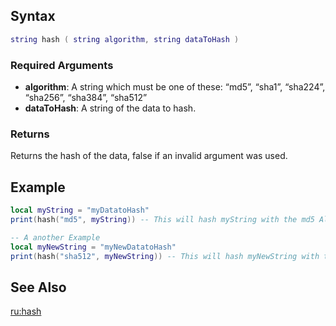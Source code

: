 Syntax
------

``` lua
string hash ( string algorithm, string dataToHash )
```

### Required Arguments

-   **algorithm**: A string which must be one of these: “md5”, “sha1”, “sha224”, “sha256”, “sha384”, “sha512”
-   **dataToHash**: A string of the data to hash.

### Returns

Returns the hash of the data, false if an invalid argument was used.

Example
-------

``` lua
local myString = "myDatatoHash"
print(hash("md5", myString)) -- This will hash myString with the md5 Algorithm (it's equal to md5()) -> output: 0EF1E2203BD78182911B77EB6B9CC3DE

-- A another Example
local myNewString = "myNewDatatoHash"
print(hash("sha512", myNewString)) -- This will hash myNewString with the sha512 Algorithm -> output: 64A5678DC83EDCD8991E8CF0D69764663C0F933870BB89465F77B6C23D2A2B2400305A36D77404EE647D0D7B9D56CF7937B235BBD3885D08DCC62C81FB6D8429
```

See Also
--------

[ru:hash](/ru:hash.md "wikilink")

